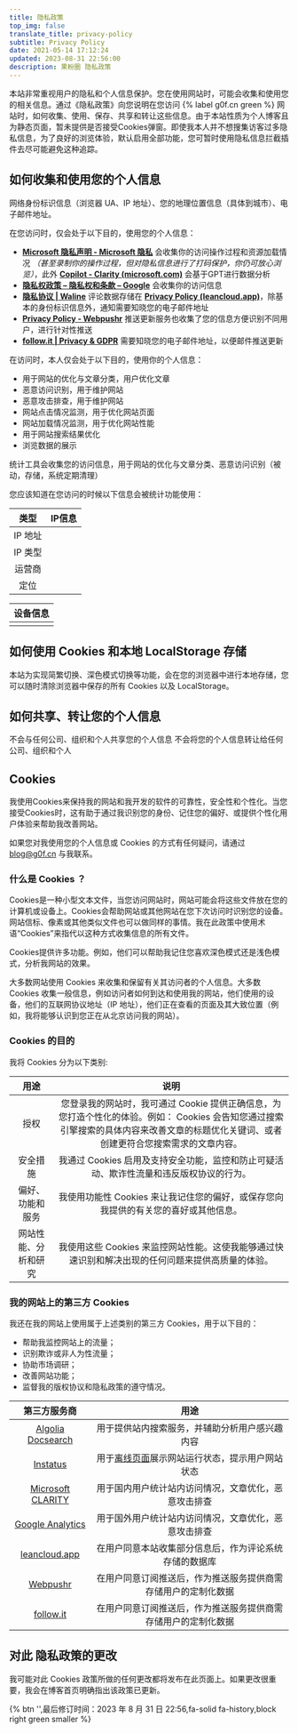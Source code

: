 ```yaml
---
title: 隐私政策
top_img: false
translate_title: privacy-policy
subtitle: Privacy Policy
date: 2021-05-14 17:12:24
updated: 2023-08-31 22:56:00
description: 果粉圈 隐私政策
---
```

本站非常重视用户的隐私和个人信息保护。您在使用网站时，可能会收集和使用您的相关信息。通过《隐私政策》向您说明在您访问 {% label g0f.cn green %} 网站时，如何收集、使用、保存、共享和转让这些信息。由于本站性质为个人博客且为静态页面，暂未提供是否接受Cookies弹窗。即使我本人并不想搜集访客过多隐私信息，为了良好的浏览体验，默认启用全部功能，您可暂时使用隐私信息拦截插件去尽可能避免这种追踪。

## 如何收集和使用您的个人信息

网络身份标识信息（浏览器 UA、IP 地址）、您的地理位置信息（具体到城市）、电子邮件地址。

在您访问时，仅会处于以下目的，使用您的个人信息：

- **[Microsoft 隐私声明 - Microsoft 隐私](https://privacy.microsoft.com/zh-cn/privacystatement)** 会收集你的访问操作过程和资源加载情况 *（甚至录制你的操作过程，但对隐私信息进行了打码保护，你仍可放心浏览）*，此外 **[Copilot - Clarity (microsoft.com)](https://clarity.microsoft.com/copilot)** 会基于GPT进行数据分析
- **[隐私权政策 – 隐私权和条款 – Google](https://policies.google.com/privacy?hl=zh-CN)** 会收集你的访问信息
- **[隐私协议 | Waline](https://waline.js.org/advanced/privacy.html)** 评论数据存储在 **[Privacy Policy (leancloud.app)](https://leancloud.app/privacy/)**，除基本的身份标识信息外，通知需要知晓您的电子邮件地址
- **[Privacy Policy - Webpushr](https://www.webpushr.com/privacy-policy)** 推送更新服务也收集了您的信息方便识别不同用户，进行针对性推送
- **[follow.it | Privacy & GDPR](https://follow.it/info/privacy)** 需要知晓您的电子邮件地址，以便邮件推送更新

在访问时，本人仅会处于以下目的，使用你的个人信息：

- 用于网站的优化与文章分类，用户优化文章
- 恶意访问识别，用于维护网站
- 恶意攻击排查，用于维护网站
- 网站点击情况监测，用于优化网站页面
- 网站加载情况监测，用于优化网站性能
- 用于网站搜索结果优化
- 浏览数据的展示

 统计工具会收集您的访问信息，用于网站的优化与文章分类、恶意访问识别（被动，存储，系统定期清理）

您应该知道在您访问的时候以下信息会被统计功能使用：
<!-- <script src="https://cdn.jsdelivr.net/gh/g0fcn/img/js/privacy.js"></script> -->

<script>
    function getIpInfo() {
        fetch("https://api.mir6.com/api/ip_json").then(function (e) {
            return e.json()
        }).then(function (e) {
            var l = e.data.location,
                m = e.data.myip,
                p = e.data.protocol,
                i = e.data.isp;
            document.getElementById("userAgentIp").innerHTML = m, document.getElementById("userAgentLocation").innerHTML =
            l, document.getElementById("userAgentProtocol").innerHTML = p, document.getElementById("userAgentIsp").innerHTML = i;
            var d = navigator.userAgent;
            document.getElementById("userAgentDevice").innerHTML = d
        })
    }
    getIpInfo();
</script>

| 类型    | IP信息                            |
| :-----: | :--------------------------------: |
| IP 地址 | <div id="userAgentIp"></div>       |
| IP 类型 | <div id="userAgentProtocol"></div> |
| 运营商  | <div id="userAgentIsp"></div>      |
| 定位    | <div id="userAgentLocation"></div> |

|             设备信息             |
| :------------------------------: |
| <div id="userAgentDevice"></div> |

<script type="text/javascript">getIpInfo()</script>

## 如何使用 Cookies 和本地 LocalStorage 存储

本站为实现简繁切换、深色模式切换等功能，会在您的浏览器中进行本地存储，您可以随时清除浏览器中保存的所有 Cookies 以及 LocalStorage。

## 如何共享、转让您的个人信息

不会与任何公司、组织和个人共享您的个人信息
不会将您的个人信息转让给任何公司、组织和个人

## Cookies

我使用Cookies来保持我的网站和我开发的软件的可靠性，安全性和个性化。当您接受Cookies时，这有助于通过我识别您的身份、记住您的偏好、或提供个性化用户体验来帮助我改善网站。

如果您对我使用您的个人信息或 Cookies 的方式有任何疑问，请通过 blog@g0f.cn 与我联系。

### 什么是 Cookies ？

Cookies是一种小型文本文件，当您访问网站时，网站可能会将这些文件放在您的计算机或设备上。Cookies会帮助网站或其他网站在您下次访问时识别您的设备。网站信标、像素或其他类似文件也可以做同样的事情。我在此政策中使用术语“Cookies”来指代以这种方式收集信息的所有文件。

Cookies提供许多功能。例如，他们可以帮助我记住您喜欢深色模式还是浅色模式，分析我网站的效果。

大多数网站使用 Cookies 来收集和保留有关其访问者的个人信息。大多数 Cookies 收集一般信息，例如访问者如何到达和使用我的网站，他们使用的设备，他们的互联网协议地址（IP 地址），他们正在查看的页面及其大致位置（例如，我将能够认识到您正在从北京访问我的网站）。

### Cookies 的目的

我将 Cookies 分为以下类别:

|         用途         |                             说明                             |
| :------------------: | :----------------------------------------------------------: |
|         授权         | 您登录我的网站时，我可通过 Cookie 提供正确信息，为您打造个性化的体验。例如： Cookies 会告知您通过搜索引擎搜索的具体内容来改善文章的标题优化关键词、或者创建更符合您搜索需求的文章内容。 |
|       安全措施       | 我通过 Cookies 启用及支持安全功能，监控和防止可疑活动、欺诈性流量和违反版权协议的行为。 |
|   偏好、功能和服务   | 我使用功能性 Cookies 来让我记住您的偏好，或保存您向我提供的有关您的喜好或其他信息。 |
| 网站性能、分析和研究 | 我使用这些 Cookies 来监控网站性能。这使我能够通过快速识别和解决出现的任何问题来提供高质量的体验。 |

### 我的网站上的第三方 Cookies

我还在我的网站上使用属于上述类别的第三方 Cookies，用于以下目的：

*   帮助我监控网站上的流量；
*   识别欺诈或非人为性流量；
*   协助市场调研；
*   改善网站功能；
*   监督我的版权协议和隐私政策的遵守情况。

|                         第三方服务商                         |                             用途                             |
| :----------------------------------------------------------: | :----------------------------------------------------------: |
| [Algolia Docsearch](https://www.algolia.com/policies/privacy/) |        用于提供站内搜索服务，并辅助分析用户感兴趣内容        |
|      [Instatus](https://instatus.com/policies/privacy)       | 用于[离线页面](/offline/)展示网站运行状态，提示用户网站状态  |
| [Microsoft CLARITY](https://privacy.microsoft.com/zh-cn/privacystatement) |     用于国内用户统计站内访问情况，文章优化，恶意攻击排查     |
| [Google Analytics](https://policies.google.com/privacy?hl=zh-CN) |     用于国外用户统计站内访问情况，文章优化，恶意攻击排查     |
|       [leancloud.app](https://leancloud.app/privacy/)        |    在用户同意本站收集部分信息后，作为评论系统存储的数据库    |
|     [ Webpushr](https://www.webpushr.com/privacy-policy)     | 在用户同意订阅推送后，作为推送服务提供商需存储用户的定制化数据 |
|         [follow.it](https://follow.it/info/privacy)          | 在用户同意订阅推送后，作为推送服务提供商需存储用户的定制化数据 |

## 对此 隐私政策的更改

我可能对此 Cookies 政策所做的任何更改都将发布在此页面上。如果更改很重要，我会在博客首页明确指出该政策已更新。

{% btn '',最后修订时间：2023 年 8 月 31 日 22:56,fa-solid fa-history,block right green smaller %}
